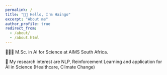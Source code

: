 ```yaml
---
permalink: /
title: "👋🏾 Hello, I'm Haingo"
excerpt: "About me"
author_profile: true
redirect_from: 
  - /about/
  - /about.html
---
```


<!-- 
A data-driven personal website
====== -->

🧑🏽‍💻 M.Sc. in AI for Science at AIMS South Africa.

🧬 My research interest are NLP, Reinforcement Learning and application for AI in Science (Healthcare, Climate Change)

<!-- 

Site-wide configuration
------ -->